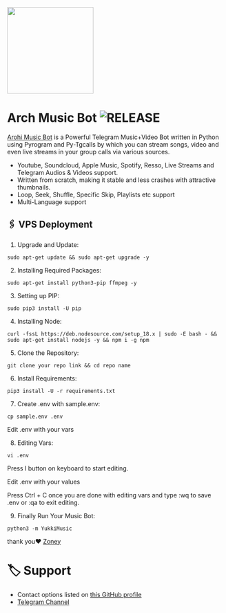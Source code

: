 <img src="https://telegra.ph/file/94e013900d86ff5899439.jpg" align="middle" width="200" height="200"/>

# Arch Music Bot <img src="https://img.shields.io/github/v/release/sakil000/ArohiMusicBot?color=black&logo=github&logoColor=black&style=social" alt="RELEASE">

[Arohi Music Bot](https://t.me/UMIKO_CHAT_BOT) is a Powerful Telegram Music+Video Bot written in Python using Pyrogram and Py-Tgcalls by which you can stream songs, video and even live streams in your group calls via various sources.

* Youtube, Soundcloud, Apple Music, Spotify, Resso, Live Streams and Telegram Audios & Videos support.
* Written from scratch, making it stable and less crashes with attractive thumbnails.
* Loop, Seek, Shuffle, Specific Skip, Playlists etc support
* Multi-Language support



## 🖇 VPS Deployment

1.  Upgrade and Update:

`sudo apt-get update && sudo apt-get upgrade -y`

2. Installing Required Packages:

`sudo apt-get install python3-pip ffmpeg -y`

3. Setting up PIP:

`sudo pip3 install -U pip`

4. Installing Node:

`curl -fssL https://deb.nodesource.com/setup_18.x | sudo -E bash - && sudo apt-get install nodejs -y && npm i -g npm`

5. Clone the Repository:

`git clone your repo link && cd repo name`

6. Install Requirements:

`pip3 install -U -r requirements.txt`

7. Create .env  with sample.env:

`cp sample.env .env`

Edit .env with your vars

8. Editing Vars:

`vi .env`

Press I button on keyboard to start editing.

Edit .env with your values


Press Ctrl + C  once you are done with editing vars and type :wq to save .env or :qa to exit editing.

9. Finally Run Your Music Bot:

`python3 -m YukkiMusic`

thank you❤️ [Zoney](https://t.me/itszoney)



# 🏷 Support

- Contact options listed on [this GitHub profile](https://github.com/sakil000)
- [Telegram Channel](https://t.me/ArchBots)



